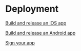 # Deployment

[Build and release an iOS app](https://docs.flutter.dev/deployment/ios)

[Build and release an Android app](https://docs.flutter.dev/deployment/android)

[Sign your app](https://developer.android.com/studio/publish/app-signing)
